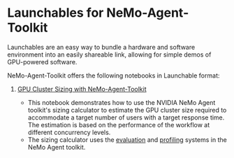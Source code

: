 # Launchables for NeMo-Agent-Toolkit

Launchables are an easy way to bundle a hardware and software environment into an easily shareable link, allowing for simple demos of GPU-powered software. 

NeMo-Agent-Toolkit offers the following notebooks in Launchable format: 

1. [GPU Cluster Sizing with NeMo-Agent-Toolkit](https://github.com/nv-edwli/NeMo-Agent-Toolkit/blob/develop/examples/notebooks/launchables/GPU_Cluster_Sizing_with_NeMo_Agent_Toolkit.ipynb)

    * This notebook demonstrates how to use the NVIDIA NeMo Agent toolkit's sizing calculator to estimate the GPU cluster size required to accommodate a target number of users with a target response time. The estimation is based on the performance of the workflow at different concurrency levels.
    * The sizing calculator uses the [evaluation](https://docs.nvidia.com/nemo/agent-toolkit/latest/workflows/evaluate.html) and [profiling](https://docs.nvidia.com/nemo/agent-toolkit/latest/workflows/profiler.html) systems in the NeMo Agent toolkit.
